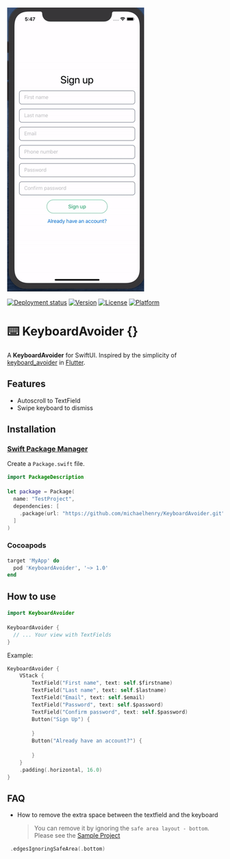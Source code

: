 ![Screenshot](images/screenshot.gif)

[![Deployment status](https://github.com/michaelhenry/KeyboardAvoider/workflows/deploy_to_cocoapods/badge.svg)](https://github.com/michaelhenry/KeyboardAvoider/actions)
[![Version](https://img.shields.io/cocoapods/v/KeyboardAvoider.svg?style=flat)](https://cocoapods.org/pods/KeyboardAvoider)
[![License](https://img.shields.io/cocoapods/l/KeyboardAvoider.svg?style=flat)](https://cocoapods.org/pods/KeyboardAvoider)
[![Platform](https://img.shields.io/cocoapods/p/KeyboardAvoider.svg?style=flat)](https://cocoapods.org/pods/KeyboardAvoider)

# ⌨️ KeyboardAvoider {}

A **KeyboardAvoider** for SwiftUI. Inspired by the simplicity of [keyboard_avoider](https://pub.dev/packages/keyboard_avoider) in [Flutter](https://flutter.dev/).

## Features
- Autoscroll to TextField
- Swipe keyboard to dismiss


## Installation

### [Swift Package Manager](https://github.com/apple/swift-package-manager)

Create a `Package.swift` file.

```swift
import PackageDescription

let package = Package(
  name: "TestProject",
  dependencies: [
    .package(url: "https://github.com/michaelhenry/KeyboardAvoider.git", from: "1.0.0")
  ]
)
```

### Cocoapods

```ruby
target 'MyApp' do
  pod 'KeyboardAvoider', '~> 1.0'
end
```

## How to use

```swift
import KeyboardAvoider

KeyboardAvoider {
  // ... Your view with TextFields
}
```

Example:

```swift
KeyboardAvoider {
    VStack {
        TextField("First name", text: self.$firstname)
        TextField("Last name", text: self.$lastname)
        TextField("Email", text: self.$email)
        TextField("Password", text: self.$password)
        TextField("Confirm password", text: self.$password)
        Button("Sign Up") {

        }
        Button("Already have an account?") {

        }
    }
    .padding(.horizontal, 16.0)
}
```

## FAQ
- How to remove the extra space between the textfield and the keyboard
  
  > You can remove it by ignoring the `safe area layout - bottom`. Please see the [Sample Project](https://github.com/michaelhenry/KeyboardAvoider/blob/d5293c541673bce47f00cdd0ec2f1b604b5341c8/KeyboardAvoider-Example/KeyboardAvoider-Example/ContentView.swift#L45)
 
 ```swift
  .edgesIgnoringSafeArea(.bottom)
  ```
  

